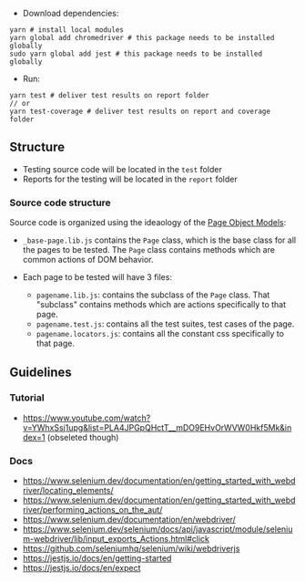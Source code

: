 - Download dependencies:

```
yarn # install local modules
yarn global add chromedriver # this package needs to be installed globally
sudo yarn global add jest # this package needs to be installed globally
```

- Run:

```
yarn test # deliver test results on report folder
// or
yarn test-coverage # deliver test results on report and coverage folder 
```

## Structure

- Testing source code will be located in the `test` folder
- Reports for the testing will be located in the `report` folder

### Source code structure

Source code is organized using the ideaology of the [Page Object Models](https://www.selenium.dev/documentation/en/guidelines_and_recommendations/page_object_models/):

- `_base-page.lib.js` contains the `Page` class, which is the base class for all the pages to be tested. The `Page` class contains methods which are common actions of DOM behavior.

- Each page to be tested will have 3 files:

  - `pagename.lib.js`: contains the subclass of the `Page` class. That "subclass" contains methods which are actions specifically to that page. 
  - `pagename.test.js`: contains all the test suites, test cases of the page. 
  - `pagename.locators.js`: contains all the constant css specifically to that page. 


## Guidelines

### Tutorial

- https://www.youtube.com/watch?v=YWhxSsj1upg&list=PLA4JPGpQHctT__mDO9EHvOrWVW0Hkf5Mk&index=1 (obseleted though)

### Docs

- https://www.selenium.dev/documentation/en/getting_started_with_webdriver/locating_elements/
- https://www.selenium.dev/documentation/en/getting_started_with_webdriver/performing_actions_on_the_aut/
- https://www.selenium.dev/documentation/en/webdriver/
- https://www.selenium.dev/selenium/docs/api/javascript/module/selenium-webdriver/lib/input_exports_Actions.html#click
- https://github.com/seleniumhq/selenium/wiki/webdriverjs
- https://jestjs.io/docs/en/getting-started
- https://jestjs.io/docs/en/expect